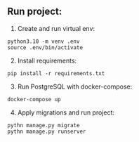 ## Run project:

1. Create and run virtual env:
```
python3.10 -m venv .env
source .env/bin/activate
```

2. Install requirements:
```
pip install -r requirements.txt
```

3. Run PostgreSQL with docker-compose:
```
docker-compose up
```

4. Apply migrations and run project:
```
pythn manage.py migrate
pythn manage.py runserver
```
